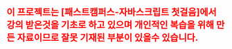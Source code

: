 <h2 style="color: red; font-weight: bold;">이 프로젝트는 [패스트캠퍼스-자바스크립트 첫걸음]에서 강의 받은것을 기초로 하고 있으며 개인적인 복습을 위해 만든 자료이므로 잘못 기재된 부분이 있을수 있습니다. </h2>